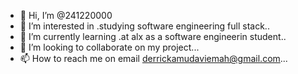 - 👋 Hi, I’m @241220000
- 👀 I’m interested in .studying software engineering full stack..
- 🌱 I’m currently learning .at alx as a software engineerin student..
- 💞️ I’m looking to collaborate on my project...
- 📫 How to reach me on email derrickamudaviemah@gmail.com...

<!---
241220000/241220000 is a ✨ special ✨ repository because its `README.md` (this file) appears on your GitHub profile.
You can click the Preview link to take a look at your changes.
--->
